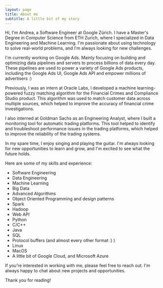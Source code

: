 ```yaml
---
layout: page
title: About me
subtitle: A little bit of my story
---
```


Hi, I'm Andrea, a Software Engineer at Google Zürich. I have a Master's Degree in Computer Science from ETH Zurich, where I specialized in Data Engineering and Machine Learning. I'm passionate about using technology to solve real-world problems, and I'm always looking for new challenges.

I'm currently working on Google Ads. Mainly focusing on building and optimizing data pipelines and servers to process billions of data every day. These pipelines are used to power a variety of Google Ads products, including the Google Ads UI, Google Ads API and empower millions of advertisers :) 

Previously, I was an intern at Oracle Labs, I developed a machine learning-powered fuzzy matching algorithm for the Financial Crimes and Compliance Studio product. This algorithm was used to match customer data across multiple sources, which helped to improve the accuracy of financial crime investigations. 

I also interned at Goldman Sachs as an Engineering Analyst, where I built a monitoring tool for automatic trading platforms. This tool helped to identify and troubleshoot performance issues in the trading platforms, which helped to improve the reliability of the trading systems.

In my spare time, I enjoy singing and playing the guitar. I'm always looking for new opportunities to learn and grow, and I'm excited to see what the future holds.

Here are some of my skills and experience:

- Software Engineering
- Data Engineering
- Machine Learning
- Big Data
- Advanced Algorithms
- Object Oriented Programming and design patterns
- Spark
- Hadoop
- Web API
- Python
- C/C++
- Java
- SQL
- Protocol buffers (and almost every other format :) )
- Linux
- MacOS
- A little bit of Google Cloud, and Microsoft Azure

If you're interested in working with me, please feel free to reach out. I'm always happy to chat about new projects and opportunities.

Thank you for reading!
